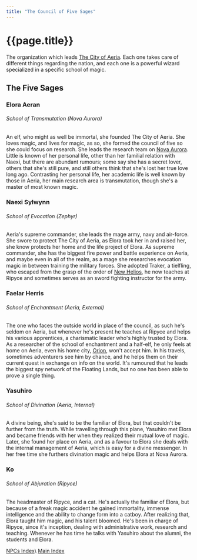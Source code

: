 ```yaml
---
title: "The Council of Five Sages"
---
```

# {{page.title}}
The organization which leads [The City of Aeria](../Factions/The&#32;City&#32;of&#32;Aeria/Summary). Each one takes care of different things regarding the nation, and each one is a powerful wizard specialized in a specific school of magic.

## The Five Sages

### Elora Aeran
###### School of Transmutation (Nova Aurora)
An elf, who might as well be immortal, she founded The City of Aeria. She loves magic, and lives for magic, as so, she formed the council of five so she could focus on research. She leads the research team on [Nova Aurora](../Factions/The&#32;City&#32;of&#32;Aeria/Nova&#32;Aurora). Little is known of her personal life, other than her familial relation with Naexi, but there are abundant rumours; some say she has a secret lover, others that she's still pure, and still others think that she's lost her true love long ago. Contrasting her personal life, her academic life is well known by those in Aeria, her main research area is transmutation, though she's a master of most known magic.

### Naexi Sylwynn
###### School of Evocation (Zephyr)
Aeria's supreme commander, she leads the mage army, navy and air-force. She swore to protect The City of Aeria, as Elora took her in and raised her, she know protects her home and the life project of Elora. As supreme commander, she has the biggest fire power and battle experience on Aeria, and maybe even in all of the realm, as a mage she researches evocation magic in between training the military forces. She adopted Traker, a tielfling, who escaped from the grasp of the order of [New Helios](../Factions/New&#32;Helios/Summary), he now teaches at Ripyce and sometimes serves as an sword fighting instructor for the army.

### Faelar Herris
###### School of Enchantment (Aeria, External)
The one who faces the outside world in place of the council, as such he's seldom on Aeria, but whenever he's present he teaches at Ripyce and helps his various apprentices, a charismatic leader who's highly trusted by Elora. As a researcher of the school of enchantment and a half-elf, he only feels at home on Aeria, even his home city, [Orion](../Factions/Orion/Summary), won't accept him. In his travels, sometimes adventurers see him by chance, and he helps them on their current quest in exchange on info on the world. It's rumoured that he leads the biggest spy network of the Floating Lands, but no one has been able to prove a single thing.

### Yasuhiro <!--Kitsune-->
###### School of Divination (Aeria, Internal)
A divine being, she's said to be the familiar of Elora, but that couldn't be further from the truth. While travelling through this plane, Yasuhiro met Elora and became friends with her when they realized their mutual love of magic. Later, she found her place on Aeria, and as a favour to Elora she deals with the internal management of Aeria, which is easy for a divine messenger. In her free time she furthers divination magic and helps Elora at Nova Aurora.

### Ko <!--Neko-->
###### School of Abjuration (Ripyce)
The headmaster of Ripyce, and a cat. He's actually the familiar of Elora, but because of a freak magic accident he gained immortality, immense intelligence and the ability to change form into a catboy. After realizing that, Elora taught him magic, and his talent bloomed. He's been in charge of Ripyce, since it's inception, dealing with administrative work, research and teaching. Whenever he has time he talks with Yasuhiro about the alumni, the students and Elora.


[NPCs Index](index)\\
[Main Index](../index)